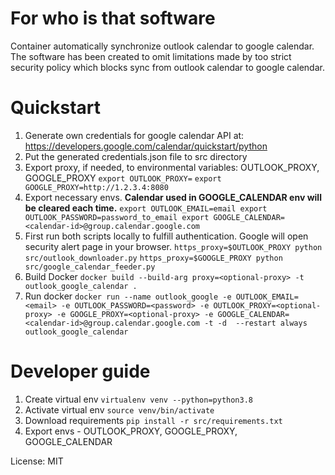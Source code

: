# For who is that software

Container automatically synchronize outlook calendar to google calendar. The software has been created to omit limitations made by too strict security policy which blocks sync from outlook calendar to google calendar.


# Quickstart

  
1. Generate own credentials for google calendar API at:
https://developers.google.com/calendar/quickstart/python
2. Put the generated credentials.json file to src directory
3. Export proxy, if needed, to environmental variables: OUTLOOK_PROXY, GOOGLE_PROXY
`export OUTLOOK_PROXY=`
`export GOOGLE_PROXY=http://1.2.3.4:8080`
4. Export necessary envs. **Calendar used in GOOGLE_CALENDAR env will be cleared each time.**
`export OUTLOOK_EMAIL=email
export OUTLOOK_PASSWORD=password_to_email
export GOOGLE_CALENDAR=<calendar-id>@group.calendar.google.com`
5. First run both scripts locally to fulfill authentication. Google will open security alert page in your browser.  `https_proxy=$OUTLOOK_PROXY python src/outlook_downloader.py`
`https_proxy=$GOOGLE_PROXY python src/google_calendar_feeder.py`
6. Build Docker
`docker build --build-arg proxy=<optional-proxy> -t outlook_google_calendar .`
8. Run docker
`docker run --name outlook_google -e OUTLOOK_EMAIL=<email> -e OUTLOOK_PASSWORD=<password> -e OUTLOOK_PROXY=<optional-proxy> -e GOOGLE_PROXY=<optional-proxy> -e GOOGLE_CALENDAR=<calendar-id>@group.calendar.google.com -t -d  --restart always outlook_google_calendar`

# Developer guide
1. Create virtual env 
`virtualenv venv --python=python3.8`
2. Activate virtual env
`source venv/bin/activate`
4. Download requirements
`pip install -r src/requirements.txt`
5. Export envs - OUTLOOK_PROXY, GOOGLE_PROXY, GOOGLE_CALENDAR


License: MIT
